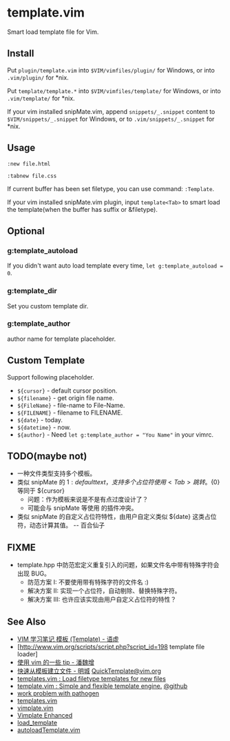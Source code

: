 
# template.vim

Smart load template file for Vim.

## Install

Put `plugin/template.vim` into `$VIM/vimfiles/plugin/` for Windows,
or into `.vim/plugin/` for *nix.

Put `template/template.*` into `$VIM/vimfiles/template/` for Windows,
or into `.vim/template/` for *nix.

If your vim installed snipMate.vim, append `snippets/_.snippet` content
to `$VIM/snippets/_.snippet` for Windows,
or to `.vim/snippets/_.snippet` for *nix.

## Usage

`:new file.html`

`:tabnew file.css`

If current buffer has been set filetype, you can use command: `:Template`.

If your vim installed snipMate.vim plugin, input `template<Tab>` to smart load
the template(when the buffer has suffix or &filetype).

## Optional

### g:template_autoload

If you didn't want auto load template every time, `let g:template_autoload = 0`.

### g:template_dir

Set you custom template dir.

### g:template_author

author name for template placeholder.

## Custom Template

Support following placeholder.

- `${cursor}` - default cursor position.
- `${filename}` - get origin file name.
- `${FileName}` - file-name to File-Name.
- `${FILENAME}` - filename to FILENAME.
- `${date}` - today.
- `${datetime}` - now.
- `${author}` - Need `let g:template_author = "You Name"` in your vimrc.

## TODO(maybe not)

- 一种文件类型支持多个模板。
- 类似 snipMate 的 ${1:default text}，支持多个占位符使用 <Tab> 跳转。${0} 等同于 ${cursor}
  - 问题：作为模板来说是不是有点过度设计了？
  - 可能会与 snipMate 等使用 <Tab> 的插件冲突。
- 类似 snipMate 的自定义占位符特性，由用户自定义类似 ${date} 这类占位符，动态计算其值。 -- 百合仙子

## FIXME

- template.hpp 中防范宏定义重复引入的问题，如果文件名中带有特殊字符会出现 BUG。
    - 防范方案 I: 不要使用带有特殊字符的文件名 :)
    - 解决方案 II: 实现一个占位符，自动剔除、替换特殊字符。
    - 解决方案 III: 也许应该实现由用户自定义占位符的特性？

## See Also

* [VIM 学习笔记 模板 (Template) - 语虚](http://yyq123.blogspot.com/2010/08/vim-template.html)
* [http://www.vim.org/scripts/script.php?script_id=198 template file loader]
* [使用 vim 的一些 tip - 潘魏增](http://panweizeng.com/archives/383)
* [快速从模板建立文件 - 明城](http://www.gracecode.com/archives/2414/)
    [QuickTemplate@vim.org](http://www.vim.org/scripts/script.php?script_id=2393)
* [templates.vim : Load filetype templates for new files](http://www.vim.org/scripts/script.php?script_id=1172)
* [template.vim : Simple and flexible template engine.](http://www.vim.org/scripts/script.php?script_id=2834)
    [@github](http://github.com/thinca/vim-template)
* [work problem with pathogen](https://twitter.com/#!/Leechael/status/26916538862796800)
* [templates.vim](http://www.vim.org/scripts/script.php?script_id=1172)
* [vimplate.vim](http://www.vim.org/scripts/script.php?script_id=1311)
* [Vimplate Enhanced](http://www.vim.org/scripts/script.php?script_id=1808)
* [load_template](http://www.vim.org/scripts/script.php?script_id=2957)
* [autoloadTemplate.vim](http://www.vim.org/scripts/script.php?script_id=1795)
